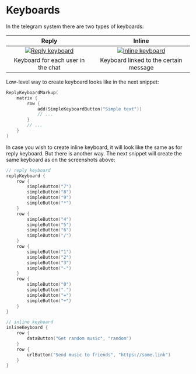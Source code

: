 # Keyboards

In the telegram system there are two types of keyboards:

| Reply | Inline |
|:-:|:-:|
| [![Reply keyboard](https://core.telegram.org/file/811140880/1/jS-YSVkDCNQ/b397dfcefc6da0dc70)](https://core.telegram.org/bots#keyboards) | [![Inline keyboard](https://core.telegram.org/file/811140659/1/RRJyulbtLBY/ea6163411c7eb4f4dc)](https://core.telegram.org/bots#inline-keyboards-and-on-the-fly-updating) |
| Keyboard for each user in the chat | Keyboard linked to the certain message |

Low-level way to create keyboard looks like in the next snippet:

```kotlin
ReplyKeyboardMarkup(
    matrix {
        row {
            add(SimpleKeyboardButton("Simple text"))
            // ...
        }
        // ...
    }
)
```

In case you wish to create inline keyboard, it will look like the same as for reply keyboard. But there is another way. The next snippet will create the same keyboard as on the screenshots above:

```kotlin
// reply keyboard
replyKeyboard {
    row {
        simpleButton("7")
        simpleButton("8")
        simpleButton("9")
        simpleButton("*")
    }
    row {
        simpleButton("4")
        simpleButton("5")
        simpleButton("6")
        simpleButton("/")
    }
    row {
        simpleButton("1")
        simpleButton("2")
        simpleButton("3")
        simpleButton("-")
    }
    row {
        simpleButton("0")
        simpleButton(".")
        simpleButton("=")
        simpleButton("+")
    }
}

// inline keyboard
inlineKeyboard {
    row {
        dataButton("Get random music", "random")
    }
    row {
        urlButton("Send music to friends", "https://some.link")
    }
}
```